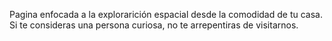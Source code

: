 Pagina enfocada a la explorarición espacial desde la comodidad de tu casa. Si te consideras una persona curiosa, no te arrepentiras de visitarnos.
